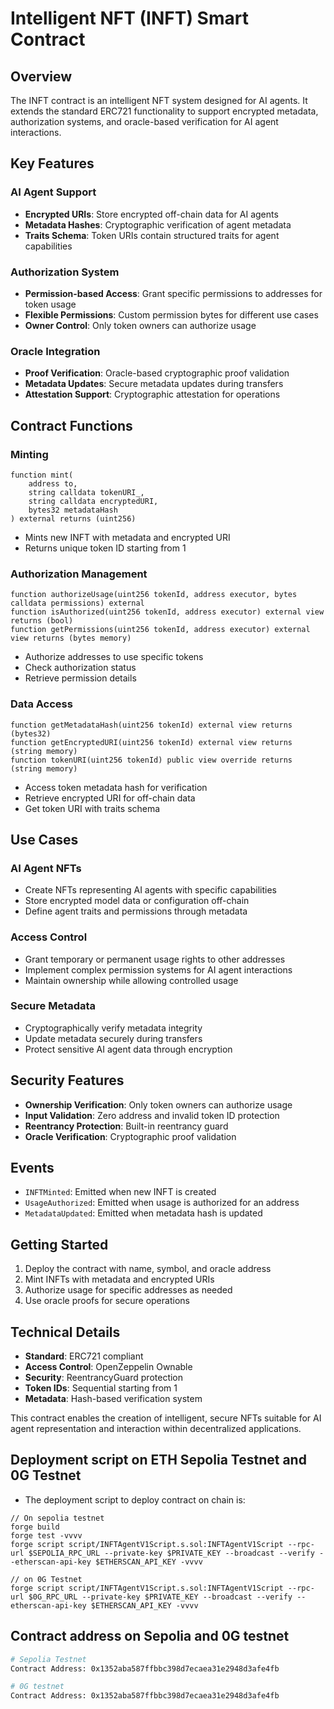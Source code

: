 # Intelligent NFT (INFT) Smart Contract

## Overview

The INFT contract is an intelligent NFT system designed for AI agents. It extends the standard ERC721 functionality to support encrypted metadata, authorization systems, and oracle-based verification for AI agent interactions.

## Key Features

### AI Agent Support
- **Encrypted URIs**: Store encrypted off-chain data for AI agents
- **Metadata Hashes**: Cryptographic verification of agent metadata
- **Traits Schema**: Token URIs contain structured traits for agent capabilities

### Authorization System
- **Permission-based Access**: Grant specific permissions to addresses for token usage
- **Flexible Permissions**: Custom permission bytes for different use cases
- **Owner Control**: Only token owners can authorize usage

### Oracle Integration
- **Proof Verification**: Oracle-based cryptographic proof validation
- **Metadata Updates**: Secure metadata updates during transfers
- **Attestation Support**: Cryptographic attestation for operations

## Contract Functions

### Minting
```solidity
function mint(
    address to,
    string calldata tokenURI_,
    string calldata encryptedURI,
    bytes32 metadataHash
) external returns (uint256)
```
- Mints new INFT with metadata and encrypted URI
- Returns unique token ID starting from 1

### Authorization Management
```solidity
function authorizeUsage(uint256 tokenId, address executor, bytes calldata permissions) external
function isAuthorized(uint256 tokenId, address executor) external view returns (bool)
function getPermissions(uint256 tokenId, address executor) external view returns (bytes memory)
```
- Authorize addresses to use specific tokens
- Check authorization status
- Retrieve permission details

### Data Access
```solidity
function getMetadataHash(uint256 tokenId) external view returns (bytes32)
function getEncryptedURI(uint256 tokenId) external view returns (string memory)
function tokenURI(uint256 tokenId) public view override returns (string memory)
```
- Access token metadata hash for verification
- Retrieve encrypted URI for off-chain data
- Get token URI with traits schema

## Use Cases

### AI Agent NFTs
- Create NFTs representing AI agents with specific capabilities
- Store encrypted model data or configuration off-chain
- Define agent traits and permissions through metadata

### Access Control
- Grant temporary or permanent usage rights to other addresses
- Implement complex permission systems for AI agent interactions
- Maintain ownership while allowing controlled usage

### Secure Metadata
- Cryptographically verify metadata integrity
- Update metadata securely during transfers
- Protect sensitive AI agent data through encryption

## Security Features

- **Ownership Verification**: Only token owners can authorize usage
- **Input Validation**: Zero address and invalid token ID protection
- **Reentrancy Protection**: Built-in reentrancy guard
- **Oracle Verification**: Cryptographic proof validation

## Events

- `INFTMinted`: Emitted when new INFT is created
- `UsageAuthorized`: Emitted when usage is authorized for an address
- `MetadataUpdated`: Emitted when metadata hash is updated

## Getting Started

1. Deploy the contract with name, symbol, and oracle address
2. Mint INFTs with metadata and encrypted URIs
3. Authorize usage for specific addresses as needed
4. Use oracle proofs for secure operations

## Technical Details

- **Standard**: ERC721 compliant
- **Access Control**: OpenZeppelin Ownable
- **Security**: ReentrancyGuard protection
- **Token IDs**: Sequential starting from 1
- **Metadata**: Hash-based verification system

This contract enables the creation of intelligent, secure NFTs suitable for AI agent representation and interaction within decentralized applications.


## Deployment script on ETH Sepolia Testnet and 0G Testnet

- The deployment script to deploy contract on chain is:

```solidity
// On sepolia testnet
forge build
forge test -vvvv
forge script script/INFTAgentV1Script.s.sol:INFTAgentV1Script --rpc-url $SEPOLIA_RPC_URL --private-key $PRIVATE_KEY --broadcast --verify --etherscan-api-key $ETHERSCAN_API_KEY -vvvv

// on 0G Testnet
forge script script/INFTAgentV1Script.s.sol:INFTAgentV1Script --rpc-url $0G_RPC_URL --private-key $PRIVATE_KEY --broadcast --verify --etherscan-api-key $ETHERSCAN_API_KEY -vvvv
```


## Contract address on Sepolia and 0G testnet

```bash
# Sepolia Testnet
Contract Address: 0x1352aba587ffbbc398d7ecaea31e2948d3afe4fb

# 0G testnet
Contract Address: 0x1352aba587ffbbc398d7ecaea31e2948d3afe4fb
```
